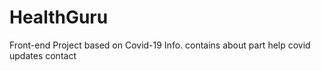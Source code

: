 # HealthGuru
Front-end Project based on Covid-19 Info.
contains about part
help
covid updates
contact
